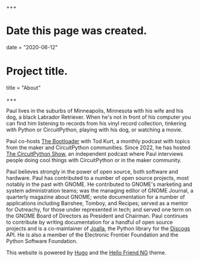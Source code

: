 +++
# Date this page was created.
date = "2020-06-12"

# Project title.
title = "About"

+++

Paul lives in the suburbs of Minneapolis, Minnesota with his wife and his dog, a black Labrador Retriever.
When he's not in front of his computer you can find him listening to records from his vinyl record collection,
tinkering with Python or CircuitPython, playing with his dog, or watching a movie.

Paul co-hosts [The Bootloader](https://thebootloader.net) with Tod Kurt, a monthly podcast
with topics from the maker and CircuitPython communities. Since 2022, he has
hosted <a href="https://www.circuitpythonshow.com/@circuitpythonshow">The CircuitPython Show</a>,
an independent podcast where Paul interviews people doing cool things with CircuitPython or in the maker
community.

Paul believes strongly in the power of open source, both software and hardware.
Paul has contributed to a number of open source projects, most notably in the past
with GNOME. He contributed to GNOME's marketing and system administration teams;
was the managing editor of GNOME Journal, a quarterly magazine about GNOME;
wrote documentation for a number of applications including Banshee,
Tomboy, and Recipes; served as a mentor for Outreachy, for those
under represented in tech; and served one term on the GNOME Board of
Directors as President and Chairman. Paul continues to contribute by
writing documentation for a handful of open source projects and is a co-maintainer
of [Joalla](https://github.com/joalla/discogs_client), the Python library
for the [Discogs](https://www.discogs.com) API. He is also a
member of the Electronic Frontier Foundation and the Python Software Foundation.

This website is powered by [Hugo](https://gohugo.io) and the [Hello Friend NG](https://github.com/rhazdon/hugo-theme-hello-friend-ng) theme.
